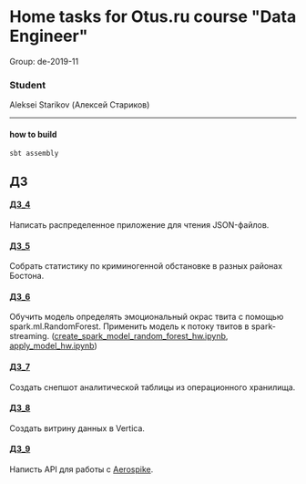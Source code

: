 
# Home tasks for Otus.ru course "Data Engineer"

Group: de-2019-11

### Student
Aleksei Starikov (Алексей Стариков)

----------------------------------------------------------

#### how to build
```
sbt assembly
```

## ДЗ

#### [ДЗ_4](https://github.com/axreldable/otus_data_engineer_2019_11_starikov/tree/master/hw-4)
Написать распределенное приложение для чтения JSON-файлов.

#### [ДЗ_5](https://github.com/axreldable/otus_data_engineer_2019_11_starikov/tree/master/hw-5)
Собрать статистику по криминогенной обстановке в разных районах Бостона.

#### [ДЗ_6](https://github.com/axreldable/data-engineer/tree/master/spark_ml)
Обучить модель определять эмоциональный окрас твита с помощью spark.ml.RandomForest. 
Применить модель к потоку твитов в spark-streaming.
([create_spark_model_random_forest_hw.ipynb](https://github.com/axreldable/data-engineer/blob/master/spark_ml/notebooks/create_spark_model_random_forest_hw.ipynb), 
[apply_model_hw.ipynb](https://github.com/axreldable/data-engineer/blob/master/spark_ml/notebooks/apply_model_hw.ipynb))

#### [ДЗ_7](https://github.com/axreldable/otus_data_engineer_2019_11_starikov/tree/master/python-hw/hw-7-table-snap-shot)
Создать снепшот аналитической таблицы из операционного хранилища.

#### [ДЗ_8](https://github.com/axreldable/otus_data_engineer_2019_11_starikov/tree/master/python-hw/hw-8-vertica)
Создать витрину данных в Vertica.

#### [ДЗ_9](https://github.com/axreldable/otus_data_engineer_2019_11_starikov/tree/master/python-hw/hw-9-aerospike)
Написть API для работы с [Aerospike](https://www.aerospike.com/).
